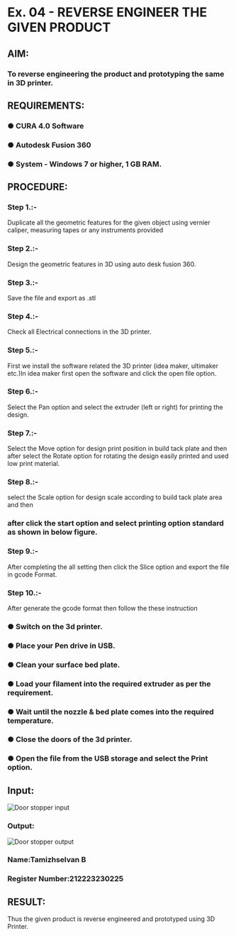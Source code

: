 # Ex. 04  - REVERSE ENGINEER THE GIVEN PRODUCT

## AIM: 
### To reverse engineering the product and prototyping the same in 3D printer.

## REQUIREMENTS:
### ●	CURA 4.0 Software
### ●	 Autodesk Fusion 360
### ●	 System - Windows 7 or higher, 1 GB RAM.

## PROCEDURE:
### Step 1.:- 
Duplicate all the geometric features for the given object using vernier caliper, measuring tapes or any instruments provided
### Step 2.:-
Design the geometric features in 3D using auto desk fusion 360.
### Step 3.:-
Save the file and export as .stl
### Step 4.:-
Check all Electrical connections in the 3D printer.
### Step 5.:-
First we install the software related the 3D printer (idea maker, ultimaker etc.)In idea maker first open the software and click the open file option.
### Step 6.:- 
Select the Pan option and select the extruder (left or right) for printing the design.
### Step 7.:- 
Select the Move option for design print position in build tack plate and then after select the Rotate option for rotating the design easily printed and used low print material.
### Step 8.:- 
select the Scale option for design scale according to build tack plate area and then
### after click the start option and select printing option standard as shown in below figure.
### Step 9.:-
After completing the all setting then click the Slice option and export the file in gcode Format.
### Step 10.:- 
After generate the gcode format then follow the these instruction 
  ###   ●	Switch on the 3d printer.
  ###   ●	Place your Pen drive in USB.
  ###   ●	Clean your surface bed plate.
  ###   ●	Load your filament into the required extruder as per the requirement.
  ###   ●	Wait until the nozzle & bed plate comes into the required temperature.
  ###   ●	Close the doors of the 3d printer.
  ###   ●	Open the file from the USB storage and select the Print option.

## Input:

![Door stopper input](https://github.com/user-attachments/assets/b500349e-362d-41a0-b33f-42188ace31ab)

### Output:

![Door stopper output](https://github.com/user-attachments/assets/8ab63c0c-28b7-47b7-ab7b-f8249a5c3d86)

### Name:Tamizhselvan B
### Register Number:212223230225

## RESULT:

Thus the given product is reverse engineered and prototyped using 3D Printer.
